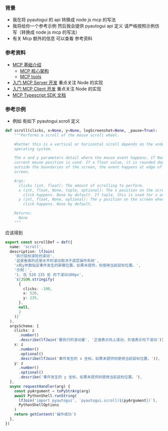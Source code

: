 ### 背景

- 我在将 pyautogui 的 api 转换成 node js mcp 的写法
- 我将给你一个参考示例 然后我会提供 pyautogui api 定义 请严格按照示例仿写（转换成 node js mcp 的写法）
- 有关 Mcp 额外的信息 可以查看 参考资料

### 参考资料

- [MCP 基础介绍](https://modelcontextprotocol.io/introduction)
  - [MCP 核心架构](https://modelcontextprotocol.io/docs/concepts/architecture)
  - [MCP tools](https://modelcontextprotocol.io/docs/concepts/tools)
- [入门 MCP Server 开发](https://modelcontextprotocol.io/quickstart/server) 重点关注 Node 的实现
- [入门 MCP Client 开发](https://modelcontextprotocol.io/quickstart/client) 重点关注 Node 的实现
- [MCP Typescript SDK 文档](https://github.com/modelcontextprotocol/typescript-sdk/blob/main/README.md)

### 参考示例

- 例如 有如下 pyautogui.scroll 定义

```python
def scroll(clicks, x=None, y=None, logScreenshot=None, _pause=True):
    """Performs a scroll of the mouse scroll wheel.

    Whether this is a vertical or horizontal scroll depends on the underlying
    operating system.

    The x and y parameters detail where the mouse event happens. If None, the
    current mouse position is used. If a float value, it is rounded down. If
    outside the boundaries of the screen, the event happens at edge of the
    screen.

    Args:
      clicks (int, float): The amount of scrolling to perform.
      x (int, float, None, tuple, optional): The x position on the screen where the
        click happens. None by default. If tuple, this is used for x and y.
      y (int, float, None, optional): The y position on the screen where the
        click happens. None by default.

    Returns:
      None
    """
```

应该得到

```ts
export const scrollDef = def({
  name: 'scroll',
  description: lfJoin(
    '执行鼠标滚轮的滚动',
    '这是垂直的还是水平的滚动取决于底层操作系统',
    'x和y参数指定事件发生的屏幕位置。如果未提供，则使用当前鼠标位置。',
    '示例：',
    '1. 在 520 235 处 向下滚动100px',
    `${JSON.stringify(
      {
        clicks: -100,
        x: 520,
        y: 235,
      },
      null,
      2
    )}`
  ),
  argsSchema: {
    clicks: z
      .number()
      .describe(lfJoin('要执行的滚动量', '正值表示向上滚动，负值表示向下滚动')),
    x: z
      .number()
      .optional()
      .describe(lfJoin('事件发生的 x 坐标，如果未提供则使用当前鼠标位置。')),
    y: z
      .number()
      .optional()
      .describe('事件发生的 y 坐标，如果未提供则使用当前鼠标位置。'),
  },
  async requestHandler(arg) {
    const pyArgument = toPyStrArg(arg)
    await PythonShell.runString(
      lfJoin('import pyautogui', `pyautogui.scroll(${pyArgument})`),
      PythonShellOptions
    )
    return getContent('操作成功')
  },
})
```
